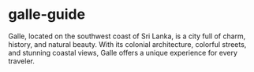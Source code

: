 # galle-guide
Galle, located on the southwest coast of Sri Lanka, is a city full of charm, history, and natural beauty. With its colonial architecture, colorful streets, and stunning coastal views, Galle offers a unique experience for every traveler.
